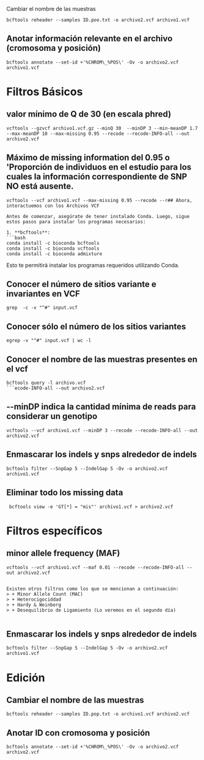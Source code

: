  Cambiar el nombre de las muestras
```
bcftools reheader --samples ID.poo.txt -o archivo2.vcf archivo1.vcf
```
## Anotar información relevante en el archivo (cromosoma y posición)
```
bcftools annotate --set-id +'%CHROM\_%POS\' -Ov -o archivo2.vcf archivo1.vcf
```

# Filtros Básicos

## valor mínimo de Q de 30 (en escala phred)
```
vcftools --gzvcf archivo1.vcf.gz --minQ 30  --minDP 3 --min-meanDP 1.7 --max-meanDP 10 --max-missing 0.95 --recode --recode-INFO-all --out archivo2.vcf
```
## Máximo de missing information del 0.95 o  'Proporción de individuos en el estudio para los cuales la información correspondiente de SNP NO está ausente.
```
vcftools --vcf archivo1.vcf --max-missing 0.95 --recode --r## Ahora, interactuemos con los Archivos VCF

Antes de comenzar, asegúrate de tener instalado Conda. Luego, sigue estos pasos para instalar los programas necesarios:

1. **bcftools**:  
```bash
conda install -c bioconda bcftools
conda install -c bioconda vcftools
conda install -c bioconda admixture
```

Esto te permitirá instalar los programas requeridos utilizando Conda.


## Conocer el número de sitios variante e invariantes en VCF
```
grep  -c -v "^#" input.vcf
```
## Conocer sólo el número  de los sitios variantes
```
egrep -v "^#" input.vcf | wc -l
```
## Conocer el nombre de las muestras presentes en el vcf
```
bcftools query -l archivo.vcf
```ecode-INFO-all --out archivo2.vcf
```
## --minDP indica la cantidad mínima de reads para considerar un genotipo
```
vcftools --vcf archivo1.vcf --minDP 3 --recode --recode-INFO-all --out archivo2.vcf
```
## Enmascarar los indels y snps alrededor de indels
```
bcftools filter --SnpGap 5 --IndelGap 5 -Ov -o archivo2.vcf archivo1.vcf
```

## Eliminar todo los missing data
```
 bcftools view -e 'GT[*] = "mis"' archivo1.vcf > archivo2.vcf
```

#  Filtros específicos 

## minor allele frequency (MAF)
```
vcftools --vcf archivo1.vcf --maf 0.01 --recode --recode-INFO-all --out archivo2.vcf


Existen otros filtros como los que se mencionan a continuación:
> + Minor Allele Count (MAC)
> + Heterocigociddad
> + Hardy & Weinberg
> + Desequilibrio de Ligamiento (Lo veremos en el segundo día)


```
## Enmascarar los indels y snps alrededor de indels
```
bcftools filter --SnpGap 5 --IndelGap 5 -Ov -o archivo2.vcf archivo1.vcf
```

# Edición

## Cambiar el nombre de las muestras
```
bcftools reheader --samples ID.pop.txt -o archivo1.vcf archivo2.vcf
```
## Anotar ID con cromosoma y posición
```
bcftools annotate --set-id +'%CHROM\_%POS\' -Ov -o archivo2.vcf archivo2.vcf
```
